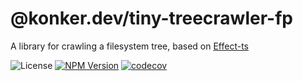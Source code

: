 # @konker.dev/tiny-treecrawler-fp

A library for crawling a filesystem tree, based on [Effect-ts](https://effect.website/)

![License](https://img.shields.io/github/license/konkerdotdev/tiny-treecrawler-fp)
[![NPM Version](https://img.shields.io/npm/v/%40konker.dev%2Ftiny-treecrawler-fp)](https://www.npmjs.com/package/@konker.dev/tiny-treecrawler-fp)
[![codecov](https://codecov.io/gh/konker/konker.dev/graph/badge.svg?token=G0CMXHW679&flag=@konker.dev/tiny-treecrawler-fp)](https://codecov.io/gh/konker/konker.dev?flags[0]=@konker.dev/tiny-treecrawler-fp)
